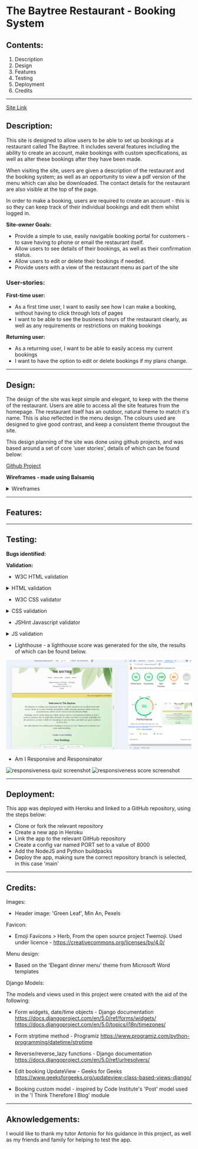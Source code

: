 # The Baytree Restaurant - Booking System
## Contents:
1. Description
2. Design
3. Features
4. Testing
5. Deployment
6. Credits

--------------

[Site Link](https://restaurantbookingshg-d7fb2ddafa04.herokuapp.com/)

## Description:

This site is designed to allow users to be able to set up bookings at a restaurant called The Baytree. It includes several features including the ability to create an account, make bookings with custom specifications, as well as alter these bookings after they have been made. 

When visiting the site, users are given a description of the restaurant and the booking system; as well as an opportunity to view a pdf version of the menu which can also be downloaded. The contact details for the restaurant are also visible at the top of the page. 

In order to make a booking, users are required to create an account - this is so they can keep track of their individual bookings and edit them whilst logged in. 



**Site-owner Goals:**
- Provide a simple to use, easily navigable booking portal for customers - to save having to phone or email the restaurant itself.
- Allow users to see details of their bookings, as well as their confirmation status.
- Allow users to edit or delete their bookings if needed.
- Provide users with a view of the restaurant menu as part of the site


### User-stories:

**First-time user:**
- As a first time user, I want to easily see how I can make a booking, without having to click through lots of pages
- I want to be able to see the business hours of the restaurant clearly, as well as any requirements or restrictions on making bookings

**Returning user:**
- As a returning user, I want to be able to easily access my current bookings
- I want to have the option to edit or delete bookings if my plans change.

--------------

## Design: 
The design of the site was kept simple and elegant, to keep with the theme of the restaurant. Users are able to access all the site features from the homepage. The restaurant itself has an outdoor, natural theme to match it's name. This is also reflected in the menu design. The colours used are designed to give good contrast, and keep a consistent theme througout the site.

This design planning of the site was done using github projects, and was based around a set of core 'user stories', details of which can be found below:

[Github Project](https://github.com/users/HGlass07/projects/6)

**Wireframes - made using Balsamiq**
  
<details><summary>Wireframes</summary>

![wireframe1 screenshot](assets/images/wireframe1.png)

</details>

--------------
## Features:


--------------
## Testing:



**Bugs identified:**


**Validation:**
- W3C HTML validation 
<details><summary>HTML validation</summary>

![HTML val screenshot](assets/images/html_validation.png)

</details>


- W3C CSS validator
<details><summary>CSS validation</summary>

![CSS val screenshot](assets/images/css_validation.png)

</details>

- JSHint Javascript validator
<details><summary>JS validation</summary>

![JS val screenshot](assets/images/js_validation.png)

</details>

- Lighthouse - a lighthouse score was generated for the site, the results of which can be found below.

![homepage lighthouse score](assets/images/lighthouse.png)

- Am I Responsive and Responsinator 

![responsiveness quiz screenshot](assets/images/response1.png) ![responsiveness score screenshot](assets/images/response2.png)


--------------
## Deployment:

This app was deployed with Heroku and linked to a GitHub repository, using the steps below:

- Clone or fork the relevant repository
- Create a new app in Heroku
- Link the app to the relevant GitHub repository
- Create a config var named PORT set to a value of 8000
- Add the NodeJS and Python buildpacks
- Deploy the app, making sure the correct repository branch is selected, in this case 'main'


--------------
## Credits:

Images:
- Header image: 'Green Leaf', Min An, Pexels

Favicon:
- Emoji Favicons > Herb, From the open source project Twemoji. Used under licence - https://creativecommons.org/licenses/by/4.0/

Menu design:
- Based on the 'Elegant dinner menu' theme from Microsoft Word templates


Django Models:

The models and views used in this project were created with the aid of the following:

- Form widgets, date/time objects - Django documentation
  https://docs.djangoproject.com/en/5.0/ref/forms/widgets/
  https://docs.djangoproject.com/en/5.0/topics/i18n/timezones/

- Form strptime method - Programiz
  https://www.programiz.com/python-programming/datetime/strptime

- Reverse/reverse_lazy functions - Django documentation
  https://docs.djangoproject.com/en/5.0/ref/urlresolvers/

- Edit booking UpdateView - Geeks for Geeks
  https://www.geeksforgeeks.org/updateview-class-based-views-django/

- Booking custom model - inspired by Code Institute's 'Post' model used in the 'I Think Therefore I Blog' module



--------------
## Aknowledgements:

I would like to thank my tutor Antonio for his guidance in this project, as well as my friends and family for helping to test the app.
